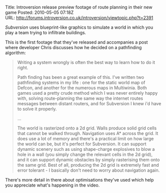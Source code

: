 Title: Introversion release preview footage of route planning in their new game
Posted: 2010-05-05 07:18Z  
URL: http://forums.introversion.co.uk/introversion/viewtopic.php?t=2391  

*Subversion* uses blueprint-like graphics to simulate a 
world in which you play a team trying to infiltrate 
buildings.

This is the first footage that they've released and 
accompanies a post where developer Chris discusses how he 
decided on a pathfinding algorithm:

> Writing a system wrongly is often the best way to learn 
> how to do it right.
>   
> Path finding has been a great example of this. I've 
> written two pathfinding systems in my life : one for the 
> static world map of Defcon, and another for the numerous 
> maps in Multiwinia. Both games used a pretty crude 
> method which I was never entirely happy with, solving 
> route-planning the same way the internet routes messages 
> between distant routers, and for Subversion I knew i'd 
> have to solve it properly.
>
> ...
>
> The world is rasterized onto a 2d grid. Walls produce 
> solid grid cells that cannot be walked through. 
> Navigation uses A* across the grid. It does use a lot of 
> memory and there's a practical limit on how large the 
> world can be, but it's perfect for Subversion. It can 
> support dynamic scenery such as using shape-charge 
> explosives to blow a hole in a wall (you simply change 
> the relevant cells in the 2d grid), and it can support 
> dynamic obstacles by simply rasterising them onto the 
> same grid. Best of all, producing the 2d grid is 
> extremely fast and error tolerant - I basically don't 
> need to worry about navigation again. 

There's more detail in there about optimisations they've 
used which help you appreciate what's happening in the 
video.
